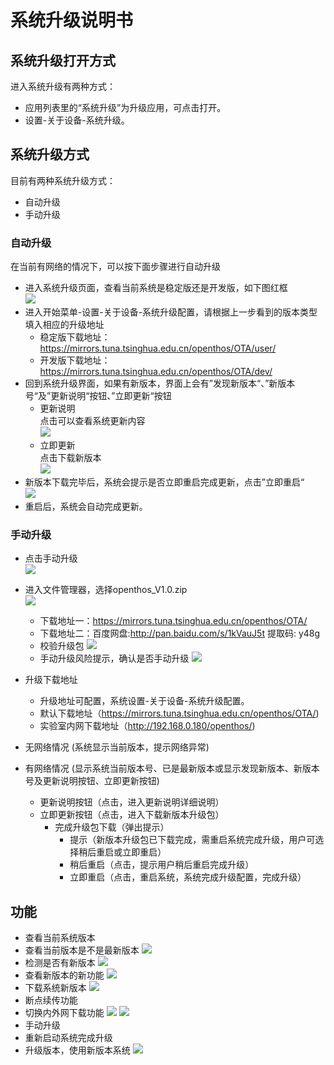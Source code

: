 # 系统升级说明书
## 系统升级打开方式
进入系统升级有两种方式：
   - 应用列表里的“系统升级”为升级应用，可点击打开。
   - 设置-关于设备-系统升级。

## 系统升级方式
目前有两种系统升级方式：
   - 自动升级
   - 手动升级
### 自动升级
在当前有网络的情况下，可以按下面步骤进行自动升级
   - 进入系统升级页面，查看当前系统是稳定版还是开发版，如下图红框     
   ![](pic/xitongshezhi/mupdate.png)
   - 进入开始菜单-设置-关于设备-系统升级配置，请根据上一步看到的版本类型填入相应的升级地址
      - 稳定版下载地址：https://mirrors.tuna.tsinghua.edu.cn/openthos/OTA/user/
      - 开发版下载地址：https://mirrors.tuna.tsinghua.edu.cn/openthos/OTA/dev/
   - 回到系统升级界面，如果有新版本，界面上会有”发现新版本“、”新版本号“及”更新说明“按钮、”立即更新“按钮
      - 更新说明     
      点击可以查看系统更新内容     
   ![](pic/shengji/update_instructions.png)
      - 立即更新     
      点击下载新版本     
      ![](pic/shengji/ota_update.png)
   - 新版本下载完毕后，系统会提示是否立即重启完成更新，点击”立即重启“     
      ![](pic/shengji/ota_now_restart.png)
   - 重启后，系统会自动完成更新。
### 手动升级
   - 点击手动升级     
   ![](pic/xitongshezhi/mupdate.png)
   - 进入文件管理器，选择openthos_V1.0.zip     
   ![](pic/xitongshezhi/mupdate1.png)
      - 下载地址一：https://mirrors.tuna.tsinghua.edu.cn/openthos/OTA/
      - 下载地址二：百度网盘:http://pan.baidu.com/s/1kVauJ5t 提取码: y48g
      - 校验升级包
      ![](pic/xitongshezhi/mupdate2.png)
      - 手动升级风险提示，确认是否手动升级
      ![](pic/xitongshezhi/mupdate3.png)     

   - 升级下载地址
      - 升级地址可配置，系统设置-关于设备-系统升级配置。
      - 默认下载地址（https://mirrors.tuna.tsinghua.edu.cn/openthos/OTA/)
      - 实验室内网下载地址（http://192.168.0.180/openthos/)
   - 无网络情况 (系统显示当前版本，提示网络异常)
   - 有网络情况 (显示系统当前版本号、已是最新版本或显示发现新版本、新版本号及更新说明按钮、立即更新按钮)
      - 更新说明按钮（点击，进入更新说明详细说明）
      - 立即更新按钮（点击，进入下载新版本升级包）
         - 完成升级包下载（弹出提示）
           - 提示（新版本升级包已下载完成，需重启系统完成升级，用户可选择稍后重启或立即重启）
           - 稍后重启（点击，提示用户稍后重启完成升级）
           - 立即重启（点击，重启系统，系统完成升级配置，完成升级）
## 功能  
   - 查看当前系统版本
   - 查看当前版本是不是最新版本
   ![](pic/shengji/shengji_banbenhao.png)
   - 检测是否有新版本
   ![](pic/xitongshezhi/mupdate.png)
   - 查看新版本的新功能
   ![](pic/shengji/update_instructions.png)
   - 下载系统新版本
   ![](pic/shengji/ota_update.png)
   - 断点续传功能
   - 切换内外网下载功能
   ![](pic/shengji/tmp_4267-Screenshot_2017-03-14-15-15-5738969218.png)
   ![](pic/shengji/tmp_4267-ota005-1398370391.png)
   - 手动升级
   - 重新启动系统完成升级
   - 升级版本，使用新版本系统
   ![](pic/shengji/ota_now_restart.png)


